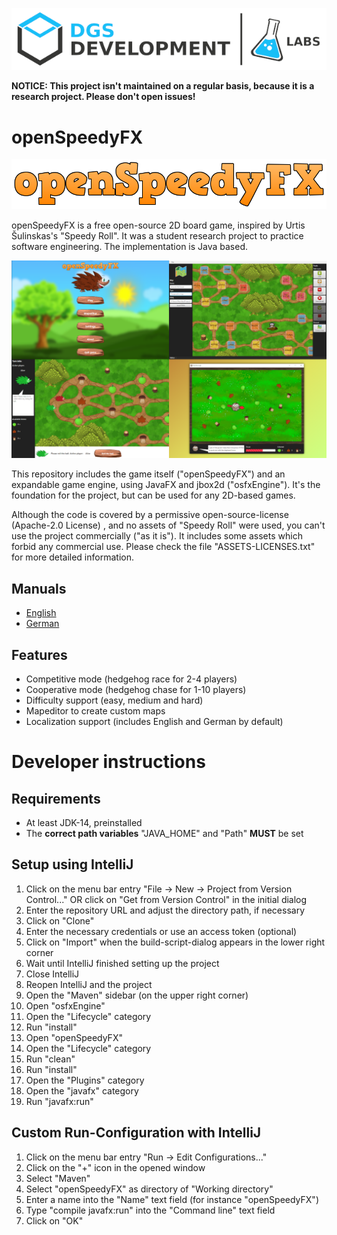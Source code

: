 ![dgsLabsLogo](https://github.com/DGS-Development/openSpeedyFX/blob/main/docs/img/dgsLabsLogo.png?raw=true)

**NOTICE: This project isn't maintained on a regular basis, because it is a research project. Please don't open issues!**

# openSpeedyFX
![openSpeedyFxLogo](https://github.com/DGS-Development/openSpeedyFX/blob/main/docs/img/openSpeedyFXLogo.png?raw=true)

openSpeedyFX is a free open-source 2D board game, inspired by Urtis Šulinskas's "Speedy Roll". It was a student research project to practice software engineering. The implementation is Java based.

![featuresPreview](https://github.com/DGS-Development/openSpeedyFX/blob/main/docs/img/featuresPreview.png?raw=true)

This repository includes the game itself ("openSpeedyFX") and an expandable game engine, using JavaFX and jbox2d ("osfxEngine"). It's the foundation for the project, but can be used for any 2D-based games. 

Although the code is covered by a permissive open-source-license (Apache-2.0 License) , and no assets of "Speedy Roll" were used, you can't use the project commercially ("as it is"). It includes some assets which forbid any commercial use.
Please check the file "ASSETS-LICENSES.txt" for more detailed information.

## Manuals

* [English](https://github.com/DGS-Development/openSpeedyFX/blob/main/docs/manuals/English-Manual.pdf?raw=true)
* [German](https://github.com/DGS-Development/openSpeedyFX/blob/main/docs/manuals/German-Manual.pdf?raw=true)

## Features

* Competitive mode (hedgehog race for 2-4 players)
* Cooperative mode (hedgehog chase for 1-10 players)
* Difficulty support (easy, medium and hard)
* Mapeditor to create custom maps
* Localization support (includes English and German by default)

# Developer instructions

## Requirements
- At least JDK-14, preinstalled
- The **correct path variables** "JAVA_HOME" and "Path" **MUST** be set

## Setup using IntelliJ
1. Click on the menu bar entry "File ->  New -> Project from Version Control..." OR click on "Get from Version Control" in the initial dialog
2. Enter the repository URL and adjust the directory path, if necessary
3. Click on "Clone"
4. Enter the necessary credentials or use an access token (optional)
5. Click on "Import" when the build-script-dialog appears in the lower right corner
6. Wait until IntelliJ finished setting up the project
7. Close IntelliJ
8. Reopen IntelliJ and the project
9. Open the "Maven" sidebar (on the upper right corner)
10. Open "osfxEngine"
11. Open the "Lifecycle" category
12. Run "install"
13. Open "openSpeedyFX"
14. Open the "Lifecycle" category
15. Run "clean"
16. Run "install"
17. Open the "Plugins" category
18. Open the "javafx" category
19. Run "javafx:run"

## Custom Run-Configuration with IntelliJ
1. Click on the menu bar entry "Run -> Edit Configurations..."
2. Click on the "+" icon in the opened window
3. Select "Maven"
4. Select "openSpeedyFX" as directory of "Working directory"
5. Enter a name into the "Name" text field (for instance "openSpeedyFX")
6. Type "compile javafx:run" into the "Command line" text field
7. Click on "OK"